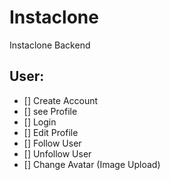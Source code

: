 # Instaclone

Instaclone Backend

## User:

- [] Create Account
- [] see Profile
- [] Login
- [] Edit Profile
- [] Follow User
- [] Unfollow User
- [] Change Avatar (Image Upload)
